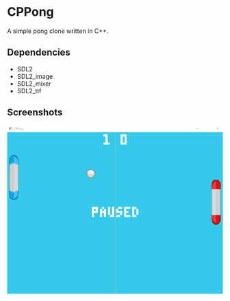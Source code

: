 # CPPong
A simple pong clone written in C++.

## Dependencies
- SDL2
- SDL2_image
- SDL2_mixer
- SDL2_ttf

## Screenshots
![CPPong](screenshot.png)